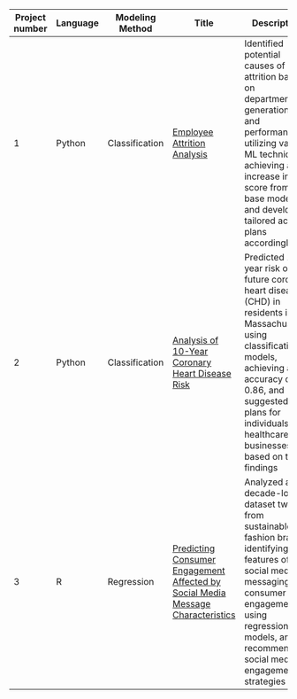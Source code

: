
| Project number | Language | Modeling Method | Title                                            | Description                                                                                      |
| -------------- | -------- | --------------- | ------------------------------------------------ | ------------------------------------------------------------------------------------------------ |
| 1              | Python | Classification | [Employee Attrition Analysis](https://github.com/Taewoo3713/Project/tree/main/Employee%20Attrition%20Analysis) | Identified potential causes of attrition based on departments, generations, and performance, utilizing various ML techniques, achieving a 0.3 increase in F1-score from a base model, and developed tailored action plans accordingly |
| 2              | Python  | Classification | [Analysis of 10-Year Coronary Heart Disease Risk](https://github.com/Taewoo3713/Project/tree/main/Analysis%20of%2010-Year%20Coronary%20Heart%20Disease%20Risk)    | Predicted 10-year risk of future coronary heart disease (CHD) in residents in Massachusetts, using classification models, achieving an accuracy of 0.86, and suggested plans for individuals and healthcare businesses based on the findings |
| 3              | R  | Regression | [Predicting Consumer Engagement Affected by Social Media Message Characteristics](https://github.com/Taewoo3713/Project/tree/main/Predicting%20consumer%20engagement%20affected%20by%20social%20media%20message%20characteristics)  | Analyzed a decade-long dataset tweets from sustainable fashion brands, identifying key features of social media messaging for consumer engagement, using regression models, and recommended social media engagement strategies  |
